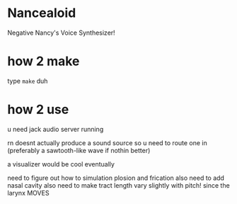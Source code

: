 # Nancealoid

Negative Nancy's Voice Synthesizer!

# how 2 make

type `make` duh

# how 2 use

u need jack audio server running

rn doesnt actually produce a sound source so u need to route one in (preferably a sawtooth-like wave if nothin better)




a visualizer would be cool eventually








need to figure out how to simulation plosion and frication
also need to add nasal cavity
also need to make tract length vary slightly with pitch! since the larynx MOVES

